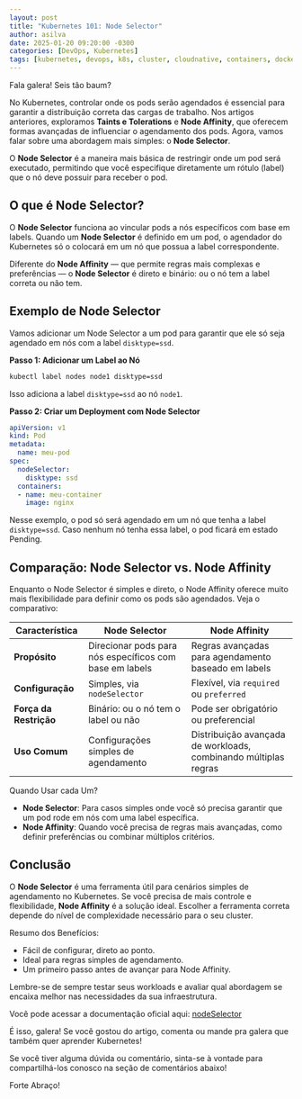 ```yaml
---
layout: post
title: "Kubernetes 101: Node Selector"
author: asilva
date: 2025-01-20 09:20:00 -0300
categories: [DevOps, Kubernetes]
tags: [kubernetes, devops, k8s, cluster, cloudnative, containers, docker, microservices]
---
```


Fala galera! Seis tão baum?

No Kubernetes, controlar onde os pods serão agendados é essencial para garantir a distribuição correta das cargas de trabalho. Nos artigos anteriores, exploramos **Taints e Tolerations** e **Node Affinity**, que oferecem formas avançadas de influenciar o agendamento dos pods. Agora, vamos falar sobre uma abordagem mais simples: o **Node Selector**.

O **Node Selector** é a maneira mais básica de restringir onde um pod será executado, permitindo que você especifique diretamente um rótulo (label) que o nó deve possuir para receber o pod.

## **O que é Node Selector?**

O **Node Selector** funciona ao vincular pods a nós específicos com base em labels. Quando um **Node Selector** é definido em um pod, o agendador do Kubernetes só o colocará em um nó que possua a label correspondente.

Diferente do **Node Affinity** — que permite regras mais complexas e preferências — o **Node Selector** é direto e binário: ou o nó tem a label correta ou não tem.

## **Exemplo de Node Selector**

Vamos adicionar um Node Selector a um pod para garantir que ele só seja agendado em nós com a label `disktype=ssd`.

**Passo 1: Adicionar um Label ao Nó**

````bash
kubectl label nodes node1 disktype=ssd
````

Isso adiciona a label `disktype=ssd` ao nó `node1`.

**Passo 2: Criar um Deployment com Node Selector**

````yaml
apiVersion: v1
kind: Pod
metadata:
  name: meu-pod
spec:
  nodeSelector:
    disktype: ssd
  containers:
  - name: meu-container
    image: nginx
````

Nesse exemplo, o pod só será agendado em um nó que tenha a label `disktype=ssd`. Caso nenhum nó tenha essa label, o pod ficará em estado Pending.

## **Comparação: Node Selector vs. Node Affinity**

Enquanto o Node Selector é simples e direto, o Node Affinity oferece muito mais flexibilidade para definir como os pods são agendados. Veja o comparativo:

| Característica         | Node Selector                                          | Node Affinity                                                    |
|------------------------|--------------------------------------------------------|-----------------------------------------------------------------|
| **Propósito**          | Direcionar pods para nós específicos com base em labels | Regras avançadas para agendamento baseado em labels             |
| **Configuração**        | Simples, via `nodeSelector`                            | Flexível, via `required` ou `preferred`                         |
| **Força da Restrição** | Binário: ou o nó tem o label ou não                    | Pode ser obrigatório ou preferencial                            |
| **Uso Comum**          | Configurações simples de agendamento                    | Distribuição avançada de workloads, combinando múltiplas regras |

Quando Usar cada Um?

- **Node Selector**: Para casos simples onde você só precisa garantir que um pod rode em nós com uma label específica.
- **Node Affinity**: Quando você precisa de regras mais avançadas, como definir preferências ou combinar múltiplos critérios.

## **Conclusão**

O **Node Selector** é uma ferramenta útil para cenários simples de agendamento no Kubernetes. Se você precisa de mais controle e flexibilidade, **Node Affinity** é a solução ideal. Escolher a ferramenta correta depende do nível de complexidade necessário para o seu cluster.

Resumo dos Benefícios:

- Fácil de configurar, direto ao ponto.
- Ideal para regras simples de agendamento.
- Um primeiro passo antes de avançar para Node Affinity.

Lembre-se de sempre testar seus workloads e avaliar qual abordagem se encaixa melhor nas necessidades da sua infraestrutura.

Você pode acessar a documentação oficial aqui: <a href="https://kubernetes.io/docs/concepts/scheduling-eviction/assign-pod-node/#nodeselector" target="_blank">nodeSelector</a>

É isso, galera! Se você gostou do artigo, comenta ou mande pra galera que também quer aprender Kubernetes! 

Se você tiver alguma dúvida ou comentário, sinta-se à vontade para compartilhá-los conosco na seção de comentários abaixo!

Forte Abraço!
